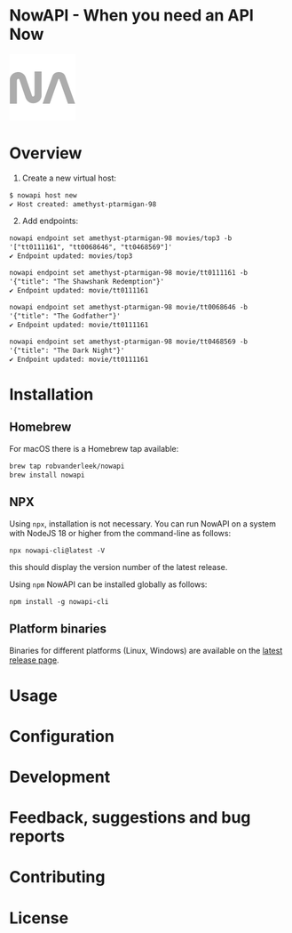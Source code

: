 # NowAPI - When you need an API Now

![Logo](https://raw.githubusercontent.com/robvanderleek/nowapi/main/docs/nowapi-logo.png?raw=true)

# Overview

1. Create a new virtual host:

```shell
$ nowapi host new
✔ Host created: amethyst-ptarmigan-98
```

2. Add endpoints:

```shell
nowapi endpoint set amethyst-ptarmigan-98 movies/top3 -b '["tt0111161", "tt0068646", "tt0468569"]'
✔ Endpoint updated: movies/top3
```

```shell
nowapi endpoint set amethyst-ptarmigan-98 movie/tt0111161 -b '{"title": "The Shawshank Redemption"}'
✔ Endpoint updated: movie/tt0111161
```

```shell
nowapi endpoint set amethyst-ptarmigan-98 movie/tt0068646 -b '{"title": "The Godfather"}'
✔ Endpoint updated: movie/tt0111161
```

```shell
nowapi endpoint set amethyst-ptarmigan-98 movie/tt0468569 -b '{"title": "The Dark Night"}'
✔ Endpoint updated: movie/tt0111161
```

# Installation

## Homebrew

For macOS there is a Homebrew tap available: 

```shell
brew tap robvanderleek/nowapi
brew install nowapi
```

## NPX

Using `npx`, installation is not necessary. You can run NowAPI on a system with
NodeJS 18 or higher from the command-line as follows:

```shell
npx nowapi-cli@latest -V
```

this should display the version number of the latest release.

Using `npm` NowAPI can be installed globally as follows:

```shell
npm install -g nowapi-cli
```

## Platform binaries

Binaries for different platforms (Linux, Windows) are available on the [latest
release page](https://github.com/robvanderleek/nowapi/releases/latest).

# Usage

# Configuration

# Development

# Feedback, suggestions and bug reports

# Contributing

# License
